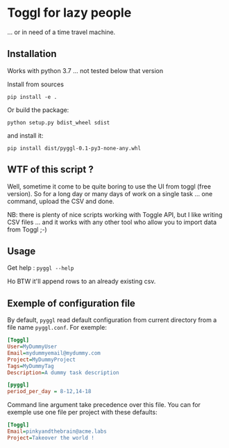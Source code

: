 # Toggl for lazy people

... or in need of a time travel machine.

## Installation

Works with python 3.7 ... not tested below that version

Install from sources

```
pip install -e .
```

Or build the package:
```
python setup.py bdist_wheel sdist
```

and install it:

```
pip install dist/pyggl-0.1-py3-none-any.whl
```


## WTF of this script ?

Well, sometime it come to be quite boring to use the UI from toggl (free
version). So for a long day or many days of work on a single task ... one
command, upload the CSV and done.


NB: there is plenty of nice scripts working with Toggle API, but I like
writing CSV files ... and it works with any other tool who allow you to import
data from Toggl ;-)


## Usage

Get help : `pyggl --help`

Ho BTW it'll append rows to an already existing csv.


## Exemple of configuration file

By default, `pyggl` read default configuration from current directory from a
file name `pyggl.conf`. For exemple:

```INI
[Toggl]
User=MyDummyUser
Email=mydummyemail@mydummy.com
Project=MyDummyProject
Tags=MyDummyTag
Description=A dummy task description

[pyggl]
period_per_day = 8-12,14-18
```

Command line argument take precedence over this file. You can for exemple use
one file per project with these defaults:

```INI
[Toggl]
Email=pinkyandthebrain@acme.labs
Project=Takeover the world !
```
